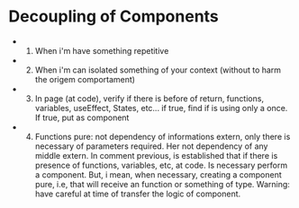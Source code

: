 
# Decoupling of Components

- 1. When i'm have something repetitive
- 2. When i'm can isolated something of your context (without to harm the origem comportament)
- 3. In page (at code), verify if there is before of return, functions, variables, useEffect, States, etc... if true, find if is using only a once. If true, put as
component
- 4. Functions pure: not dependency of informations extern, only there is necessary of
parameters required. Her not dependency of any middle extern. In comment previous, is established that if there is presence of functions, variables, etc, at code. Is necessary perform a component. But, i mean, when necessary, creating a component pure,
i.e, that will receive an function or something of type. Warning: have careful at time of transfer the logic of component.
